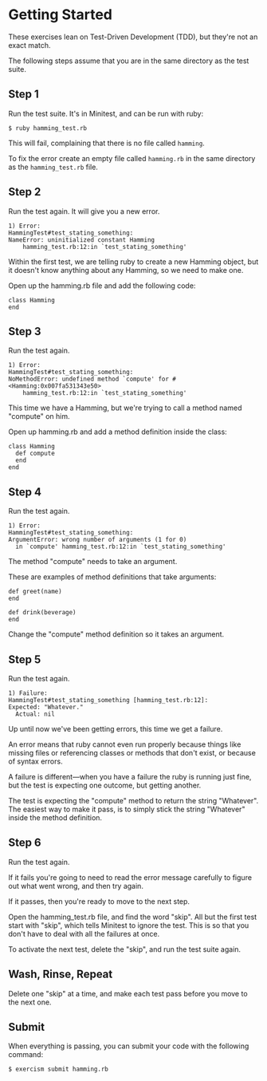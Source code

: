 # Getting Started

These exercises lean on Test-Driven Development (TDD), but they're not an
exact match.

The following steps assume that you are in the same directory as the test
suite.

## Step 1

Run the test suite. It's in Minitest, and can be run with ruby:

    $ ruby hamming_test.rb

This will fail, complaining that there is no file called `hamming`.

To fix the error create an empty file called `hamming.rb` in the same
directory as the `hamming_test.rb` file.

## Step 2

Run the test again. It will give you a new error.


    1) Error:
    HammingTest#test_stating_something:
    NameError: uninitialized constant Hamming
        hamming_test.rb:12:in `test_stating_something'

Within the first test, we are telling ruby to create a new Hamming object,
but it doesn't know anything about any Hamming, so we need to make one.

Open up the hamming.rb file and add the following code:

    class Hamming
    end

## Step 3

Run the test again.

    1) Error:
    HammingTest#test_stating_something:
    NoMethodError: undefined method `compute' for #<Hamming:0x007fa531343e50>
        hamming_test.rb:12:in `test_stating_something'


This time we have a Hamming, but we're trying to call a method named "compute" on him.

Open up hamming.rb and add a method definition inside the class:

    class Hamming
      def compute
      end
    end

## Step 4

Run the test again.

    1) Error:
    HammingTest#test_stating_something:
    ArgumentError: wrong number of arguments (1 for 0)
      in `compute' hamming_test.rb:12:in `test_stating_something'

The method "compute" needs to take an argument.

These are examples of method definitions that take arguments:

    def greet(name)
    end

    def drink(beverage)
    end

Change the "compute" method definition so it takes an argument.

## Step 5

Run the test again.

    1) Failure:
    HammingTest#test_stating_something [hamming_test.rb:12]:
    Expected: "Whatever."
      Actual: nil

Up until now we've been getting errors, this time we get a failure.

An error means that ruby cannot even run properly because things like missing
files or referencing classes or methods that don't exist, or because of syntax
errors.

A failure is different—when you have a failure the ruby is running just fine,
but the test is expecting one outcome, but getting another.

The test is expecting the "compute" method to return the string "Whatever". The
easiest way to make it pass, is to simply stick the string "Whatever" inside
the method definition.

## Step 6

Run the test again.

If it fails you're going to need to read the error message carefully to figure
out what went wrong, and then try again.

If it passes, then you're ready to move to the next step.

Open the hamming_test.rb file, and find the word "skip". All but the first test
start with "skip", which tells Minitest to ignore the test. This is so that
you don't have to deal with all the failures at once.

To activate the next test, delete the "skip", and run the test suite again.

## Wash, Rinse, Repeat

Delete one "skip" at a time, and make each test pass before you move to the
next one.

## Submit

When everything is passing, you can submit your code with the following
command:

    $ exercism submit hamming.rb

